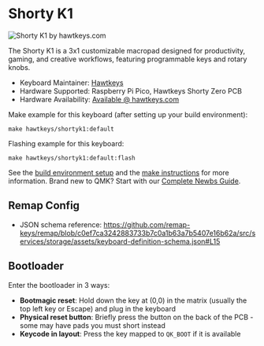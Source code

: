 # Shorty K1

![Shorty K1 by hawtkeys.com](https://i.imgur.com/tGNq5H4.png)

The Shorty K1 is a 3x1 customizable macropad designed for productivity, gaming, and creative workflows, featuring programmable keys and rotary knobs.

* Keyboard Maintainer: [Hawtkeys](https://github.com/hawtkeys)
* Hardware Supported: Raspberry Pi Pico, Hawtkeys Shorty Zero PCB
* Hardware Availability: [Available @ hawtkeys.com](https://hawtkeys.com)

Make example for this keyboard (after setting up your build environment):

    make hawtkeys/shortyk1:default

Flashing example for this keyboard:

    make hawtkeys/shortyk1:default:flash

See the [build environment setup](https://docs.qmk.fm/#/getting_started_build_tools) and the [make instructions](https://docs.qmk.fm/#/getting_started_make_guide) for more information. Brand new to QMK? Start with our [Complete Newbs Guide](https://docs.qmk.fm/#/newbs).

## Remap Config

* JSON schema reference: https://github.com/remap-keys/remap/blob/c0ef7ca3242883733b7c0a1b63a7b5407e16b62a/src/services/storage/assets/keyboard-definition-schema.json#L15

## Bootloader

Enter the bootloader in 3 ways:

* **Bootmagic reset**: Hold down the key at (0,0) in the matrix (usually the top left key or Escape) and plug in the keyboard
* **Physical reset button**: Briefly press the button on the back of the PCB - some may have pads you must short instead
* **Keycode in layout**: Press the key mapped to `QK_BOOT` if it is available